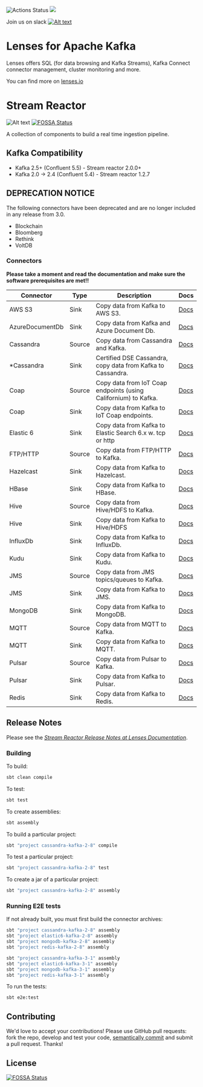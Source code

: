 ![Actions Status](https://github.com/lensesio/stream-reactor/actions/workflows/build.yml/badge.svg)
[<img src="https://img.shields.io/badge/docs--orange.svg?"/>](https://docs.lenses.io/connectors/)

Join us on slack [![Alt text](images/slack.jpeg)](https://launchpass.com/lensesio)

# Lenses for Apache Kafka

Lenses offers SQL (for data browsing and Kafka Streams), Kafka Connect connector management, cluster monitoring and more.

You can find more on [lenses.io](http://www.lenses.io)

# Stream Reactor


![Alt text](images/streamreactor-logo.png)
[![FOSSA Status](https://app.fossa.com/api/projects/git%2Bgithub.com%2Flensesio%2Fstream-reactor.svg?type=shield)](https://app.fossa.com/projects/git%2Bgithub.com%2Flensesio%2Fstream-reactor?ref=badge_shield)


A collection of components to build a real time ingestion pipeline.

## Kafka Compatibility

*    Kafka 2.5+ (Confluent 5.5) - Stream reactor 2.0.0+
*    Kafka 2.0 -> 2.4 (Confluent 5.4) - Stream reactor 1.2.7

## DEPRECATION NOTICE

The following connectors have been deprecated and are no longer included in any release from 3.0.

* Blockchain
* Bloomberg
* Rethink
* VoltDB


### Connectors

**Please take a moment and read the documentation and make sure the software prerequisites are met!!**

|Connector       | Type   | Description                                                                                   | Docs |
|----------------|--------|-----------------------------------------------------------------------------------------------|------|
| AWS S3         | Sink   | Copy data from Kafka to AWS S3.                                                     | [Docs](https://docs.lenses.io/4.0/integrations/connectors/stream-reactor/sinks/s3sinkconnector/)             |
| AzureDocumentDb| Sink   | Copy data from Kafka and Azure Document Db.                                          | [Docs](https://docs.lenses.io/connectors/sink/azuredocdb.html)             |
| Cassandra      | Source | Copy data from Cassandra and Kafka.                          | [Docs](https://docs.lenses.io/connectors/source/cassandra.html)            |
| *Cassandra     | Sink   | Certified DSE Cassandra, copy data from Kafka to Cassandra.   | [Docs](https://docs.lenses.io/connectors/sink/cassandra.html)              |
| Coap           | Source | Copy data from IoT Coap endpoints (using Californium) to Kafka.                  | [Docs](https://docs.lenses.io/connectors/source/coap.html)                 |
| Coap           | Sink   | Copy data from Kafka to IoT Coap endpoints.| [Docs](https://docs.lenses.io/connectors/sink/coap.html)                   |
| Elastic 6      | Sink   | Copy data from Kafka to Elastic Search 6.x w. tcp or http      | [Docs](https://docs.lenses.io/connectors/sink/elastic6.html)               |
| FTP/HTTP       | Source | Copy data from FTP/HTTP to Kafka.                       | [Docs](https://docs.lenses.io/connectors/source/ftp.html)                  |
| Hazelcast      | Sink   | Copy data from Kafka to Hazelcast.                      | [Docs](https://docs.lenses.io/connectors/sink/hazelcast.html)              |
| HBase          | Sink   | Copy data from Kafka to HBase.                              | [Docs](https://docs.lenses.io/connectors/sink/hbase.html)                  |
| Hive           | Source | Copy data from Hive/HDFS to Kafka.                             | [Docs](https://docs.lenses.io/connectors/source/hive.html)                 |
| Hive           | Sink   | Copy data from Kafka to Hive/HDFS                            | [Docs](https://docs.lenses.io/connectors/sink/hive.html)                   |
| InfluxDb       | Sink   | Copy data from Kafka to InfluxDb.                                  | [Docs](https://docs.lenses.io/4.0/integrations/connectors/stream-reactor/sinks/influxsinkconnector/)|
| Kudu           | Sink   | Copy data from Kafka to Kudu.                                | [Docs](https://docs.lenses.io/connectors/sink/kudu.html)                 |
| JMS            | Source | Copy data from JMS topics/queues to Kafka.                                   | [Docs](https://docs.lenses.io/connectors/source/jms.html)                  |
| JMS            | Sink   | Copy data from Kafka to JMS.                                  | [Docs](https://docs.lenses.io/connectors/sink/jms.html)                    |
| MongoDB        | Sink   | Copy data from Kafka to MongoDB.                                    | [Docs](https://docs.lenses.io/connectors/sink/mongo.html)                  |
| MQTT           | Source | Copy data from MQTT to Kafka.                                   | [Docs](https://docs.lenses.io/connectors/source/mqtt.html)                 |
| MQTT           | Sink   | Copy data from Kafka to MQTT.                                     | [Docs](https://docs.lenses.io/connectors/sink/mqtt.html)                   |
| Pulsar         | Source | Copy data from Pulsar to Kafka.                               | [Docs](https://docs.lenses.io/connectors/source/pulsar.html)                 |
| Pulsar         | Sink   | Copy data from Kafka to Pulsar.                                 | [Docs](https://docs.lenses.io/connectors/sink/pulsar.html)                   |
| Redis          | Sink   | Copy data from Kafka to Redis.                              | [Docs](https://docs.lenses.io/connectors/sink/redis.html)                  |


## Release Notes

Please see the *[Stream Reactor Release Notes at Lenses Documentation](https://docs.lenses.io/4.3/integrations/connectors/sr-release-notes/)*.


### Building

To build:

```bash
sbt clean compile
```

To test:

```bash
sbt test
```

To create assemblies:

```bash
sbt assembly
```

To build a particular project:

```bash
sbt "project cassandra-kafka-2-8" compile
```

To test a particular project:

```bash
sbt "project cassandra-kafka-2-8" test
```

To create a jar of a particular project:

```bash
sbt "project cassandra-kafka-2-8" assembly
```

### Running E2E tests

If not already built, you must first build the connector archives:

```bash
sbt "project cassandra-kafka-2-8" assembly
sbt "project elastic6-kafka-2-8" assembly 
sbt "project mongodb-kafka-2-8" assembly
sbt "project redis-kafka-2-8" assembly

sbt "project cassandra-kafka-3-1" assembly 
sbt "project elastic6-kafka-3-1" assembly 
sbt "project mongodb-kafka-3-1" assembly 
sbt "project redis-kafka-3-1" assembly
```

To run the tests:

```bash
sbt e2e:test
```

## Contributing

We'd love to accept your contributions! Please use GitHub pull requests: fork the repo, develop and test your code, 
[semantically commit](http://karma-runner.github.io/1.0/dev/git-commit-msg.html) and submit a pull request. Thanks!


## License
[![FOSSA Status](https://app.fossa.com/api/projects/git%2Bgithub.com%2Flensesio%2Fstream-reactor.svg?type=large)](https://app.fossa.com/projects/git%2Bgithub.com%2Flensesio%2Fstream-reactor?ref=badge_large)
